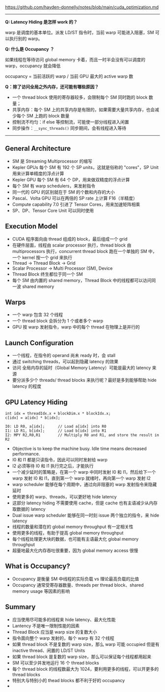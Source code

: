 https://github.com/hayden-donnelly/notes/blob/main/cuda_optimization.md


---

**Q: Latency Hiding 是怎样 work 的？**

warp 是调度的基本单位。派发 LD/ST 指令时，当前 warp 可能进入阻塞，SM 可以执行别的 warp。

**Q: 什么是 Occupancy ？**

如果线程在等待访问 global memory 卡着，而且一时半会没有可以调度的 warp，occupancy 就会降低

occupancy = 当前活跃的 warp / 当前 GPU 最大的 active warp 数

**Q：除了访问全局之外内存，还可能有哪些原因？**

- 一个 thread block 使用的寄存器较多，会限制每个 SM 同时跑的 block 数量；
- 共享内存：每个 SM 上的共享内存是有限的，如果需要大量共享内存，也会减少每个 SM 上跑的 block 数量
- 控制流不均匀：if else 等控制流，可能使一部分线程进入闲置
- 同步操作：`__sync_threads()` 同步期间，会有线程进入等待


---

## General Architecture

- SM 是 Streaming Multiprocessor 的缩写
- Kepler GPUs 每个 SM 有 192 个 SP units，这就是俗称的 "cores"，SP Unit 用来计算单精度的浮点计算
- Kepler GPU 每个 SM 有 64 个 DP，用来做双精度的浮点计算
- 每个 SM 有 warp schedulers，来发射指令
- 同一代的 GPU 的区别就在于 SM 的个数和内存的大小
- Pascal、Volta GPU 可以在两倍的 SP rate 上计算 F16（半精度）
- Compute capability 7.0 引进了 Tensor Cores，用来加速矩阵相乘
- SP、DP、Tensor Core Unit 可以同时使用

## Execution Model

- CUDA 程序面向由 thread 组成的 block，最后组成一个 grid
- 在硬件层面，线程由 scalar processor 执行，thread block 由 multiprocessors 执行，concurrent thread block 跑在一个单独的 SM 中，一个 kernel 按一个 grid 来执行
- Thread -> Thread Block -> Grid
- Scalar Processor -> Multi Processor (SM), Device
- Thread Block 终生都位于同一个 SM
- 每个 SM 由内置的 shared memory，Thread Block 中的线程都可以访问同一波 shared memory

## Warps

- 一个 warp 包含 32 个线程
- 一个 thread block 会拆分为 1 个或者多个 warp
- GPU 按 warp 发射指令，warp 中的每个 thread 在物理上是并行的

## Launch Configuration

- 一个线程，在指令的 operand 尚未 ready 时，会 stall
- 通过 switching threads，可以起到隐藏 latency 的效果
- 访问 全局内存的延时（Global Memory Latency）可能是最大的 latency 来源
- 要分派多少个 threads/ thread blocks 来执行呢？最好是多到能够帮助 hide latency 的程度

## GPU Latency Hiding

```
int idx = threadIdx.x + blockDim.x * blockIdx.x;
c[idx] = a[idx] * b[idx];
```

```
I0: LD R0, a[idx];      // Load a[idx] into R0
I1: LD R1, b[idx];      // Load b[idx] into R1
I2: MPY R2,R0,R1        // Multiply R0 and R1, and store the result in R2
```

- Objective is to keep the machine busy. Idle time means decreased performance.
- I0 和 I1 都是只读指令，因此可以同时发射给 warp
- I2 必须等待 I0 和 I1 执行完之后，才能执行
- 一个减少延时的策略是，在第一个 warp 中同时发射 I0 和 I1，然后给下一个 warp 发射 I0 和 I1，直到第一个 warp 就绪时，再向第一个 warp 发射 I2
- warp scheduler 能够在每个周期中，通过向非阻塞的 warp 发射指令来隐藏延时
- 使用更多的 warp、threads，可以更好地 hide latency
- 这部分 latency hiding 不需要使用 cache，但是 cache 也有主语减少从内存取数据的 latency
- Dual issue warp scheduler 能够在同一时刻 issue 两个独立的指令，来 hide latency
- 线程的数量和潜在的 global memory throughput 有一定相关性
- 使用更多的线程，有助于提高 global memory throughput
- 每个线程处理更大块的数据，也可能有主语最大化 global memory throughput
- 超量地最大化内存吞吐很重要，因为 global memory access 很慢

## What is Occupancy?

- Occupancy 是衡量 SM 中线程的实际负载 vs 理论最高负载的比值
- Occupancy 通常受寄存器数量、threads per thread block、shared memory usage 等因素的影响

## Summary

- 应当使用尽可能多的线程来 hide latency、最大化性能
- Lantency 不是唯一限制性能的因素
- Thread Block 应当是 warp size 的复数大小
- 指令面向整个 warp 发射的，每个 warp 有 32 个线程
- 如果 thread block 不是复数的 warp size，那么 warp 可能 occupied 但是有 inactive thread、闲置的 LD/ST Units
- 如果 thread block 是复数的 warp size，那么可以保证每个线程都用起来
- SM 可以至少并发地运行 16 个 thread blocks
- 每个 thread block 的线程数最大为 1024，要利用更多的线程，可以开更多的 thread blocks
- 特别大与特别小的 thead blocks 都不利于好的 occupancy
- 